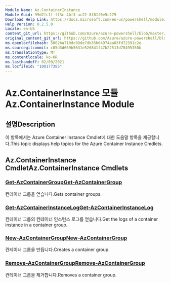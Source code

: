 ```yaml
---
Module Name: Az.ContainerInstance
Module Guid: 99d2fc1f-ff3c-4bf3-ac22-8f81f0e5c279
Download Help Link: https://docs.microsoft.com/en-us/powershell/module/az.containerinstance
Help Version: 0.2.5.0
Locale: en-US
content_git_url: https://github.com/Azure/azure-powershell/blob/master/src/ContainerInstance/ContainerInstance/help/Az.ContainerInstance.md
original_content_git_url: https://github.com/Azure/azure-powershell/blob/master/src/ContainerInstance/ContainerInstance/help/Az.ContainerInstance.md
ms.openlocfilehash: 5002ba710dc08de7db35b04974aa03fd72391c2e
ms.sourcegitcommit: c05d3d669b5631e526841f47b22513d78495350b
ms.translationtype: MT
ms.contentlocale: ko-KR
ms.lasthandoff: 02/09/2021
ms.locfileid: "100177385"
---
```

# <span data-ttu-id="d2ad4-101">Az.ContainerInstance 모듈</span><span class="sxs-lookup"><span data-stu-id="d2ad4-101">Az.ContainerInstance Module</span></span>
## <span data-ttu-id="d2ad4-102">설명</span><span class="sxs-lookup"><span data-stu-id="d2ad4-102">Description</span></span>
<span data-ttu-id="d2ad4-103">이 항목에서는 Azure Container Instance Cmdlet에 대한 도움말 항목을 제공합니다.</span><span class="sxs-lookup"><span data-stu-id="d2ad4-103">This topic displays help topics for the Azure Container Instance Cmdlets.</span></span>

## <span data-ttu-id="d2ad4-104">Az.ContainerInstance Cmdlet</span><span class="sxs-lookup"><span data-stu-id="d2ad4-104">Az.ContainerInstance Cmdlets</span></span>
### [<span data-ttu-id="d2ad4-105">Get-AzContainerGroup</span><span class="sxs-lookup"><span data-stu-id="d2ad4-105">Get-AzContainerGroup</span></span>](Get-AzContainerGroup.md)
<span data-ttu-id="d2ad4-106">컨테이너 그룹을 얻습니다.</span><span class="sxs-lookup"><span data-stu-id="d2ad4-106">Gets container groups.</span></span>

### [<span data-ttu-id="d2ad4-107">Get-AzContainerInstanceLog</span><span class="sxs-lookup"><span data-stu-id="d2ad4-107">Get-AzContainerInstanceLog</span></span>](Get-AzContainerInstanceLog.md)
<span data-ttu-id="d2ad4-108">컨테이너 그룹의 컨테이너 인스턴스 로그를 얻습니다.</span><span class="sxs-lookup"><span data-stu-id="d2ad4-108">Get the logs of a container instance in a container group.</span></span>

### [<span data-ttu-id="d2ad4-109">New-AzContainerGroup</span><span class="sxs-lookup"><span data-stu-id="d2ad4-109">New-AzContainerGroup</span></span>](New-AzContainerGroup.md)
<span data-ttu-id="d2ad4-110">컨테이너 그룹을 만듭니다.</span><span class="sxs-lookup"><span data-stu-id="d2ad4-110">Creates a container group.</span></span>

### [<span data-ttu-id="d2ad4-111">Remove-AzContainerGroup</span><span class="sxs-lookup"><span data-stu-id="d2ad4-111">Remove-AzContainerGroup</span></span>](Remove-AzContainerGroup.md)
<span data-ttu-id="d2ad4-112">컨테이너 그룹을 제거합니다.</span><span class="sxs-lookup"><span data-stu-id="d2ad4-112">Removes a container group.</span></span>

